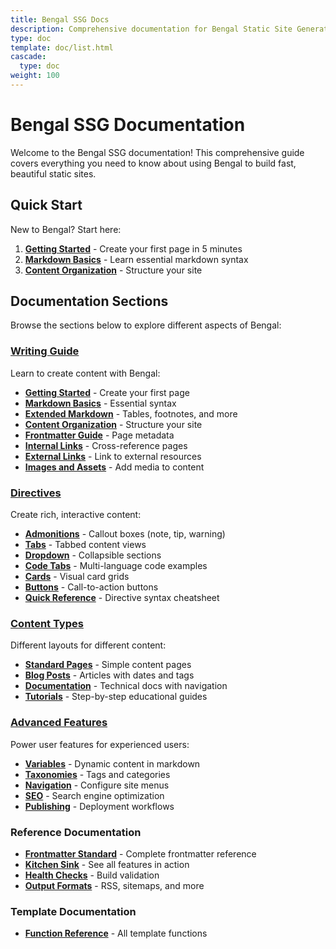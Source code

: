 ```yaml
---
title: Bengal SSG Docs
description: Comprehensive documentation for Bengal Static Site Generator
type: doc
template: doc/list.html
cascade:
  type: doc
weight: 100
---
```


# Bengal SSG Documentation

Welcome to the Bengal SSG documentation! This comprehensive guide covers everything you need to know about using Bengal to build fast, beautiful static sites.

## Quick Start

New to Bengal? Start here:

1. **[Getting Started](writing/getting-started.md)** - Create your first page in 5 minutes
2. **[Markdown Basics](writing/markdown-basics.md)** - Learn essential markdown syntax
3. **[Content Organization](writing/content-organization.md)** - Structure your site

## Documentation Sections

Browse the sections below to explore different aspects of Bengal:

### [Writing Guide](writing/)

Learn to create content with Bengal:

- **[Getting Started](writing/getting-started.md)** - Create your first page
- **[Markdown Basics](writing/markdown-basics.md)** - Essential syntax
- **[Extended Markdown](writing/markdown-extended.md)** - Tables, footnotes, and more
- **[Content Organization](writing/content-organization.md)** - Structure your site
- **[Frontmatter Guide](writing/frontmatter-guide.md)** - Page metadata
- **[Internal Links](writing/internal-links.md)** - Cross-reference pages
- **[External Links](writing/external-links.md)** - Link to external resources
- **[Images and Assets](writing/images-and-assets.md)** - Add media to content

### [Directives](directives/)

Create rich, interactive content:

- **[Admonitions](directives/admonitions.md)** - Callout boxes (note, tip, warning)
- **[Tabs](directives/tabs.md)** - Tabbed content views
- **[Dropdown](directives/dropdown.md)** - Collapsible sections
- **[Code Tabs](directives/code-tabs.md)** - Multi-language code examples
- **[Cards](directives/cards.md)** - Visual card grids
- **[Buttons](directives/buttons.md)** - Call-to-action buttons
- **[Quick Reference](directives/quick-reference.md)** - Directive syntax cheatsheet

### [Content Types](content-types/)

Different layouts for different content:

- **[Standard Pages](content-types/pages.md)** - Simple content pages
- **[Blog Posts](content-types/blog-posts.md)** - Articles with dates and tags
- **[Documentation](content-types/documentation.md)** - Technical docs with navigation
- **[Tutorials](content-types/tutorials.md)** - Step-by-step educational guides

### [Advanced Features](advanced/)

Power user features for experienced users:

- **[Variables](advanced/variables.md)** - Dynamic content in markdown
- **[Taxonomies](advanced/taxonomies.md)** - Tags and categories
- **[Navigation](advanced/navigation.md)** - Configure site menus
- **[SEO](advanced/seo.md)** - Search engine optimization
- **[Publishing](advanced/drafts-and-publishing.md)** - Deployment workflows

### Reference Documentation

- **[Frontmatter Standard](frontmatter-standard/)** - Complete frontmatter reference
- **[Kitchen Sink](kitchen-sink.md)** - See all features in action
- **[Health Checks](health-checks.md)** - Build validation
- **[Output Formats](output-formats.md)** - RSS, sitemaps, and more

### Template Documentation

- **[Function Reference](templates/function-reference/)** - All template functions
